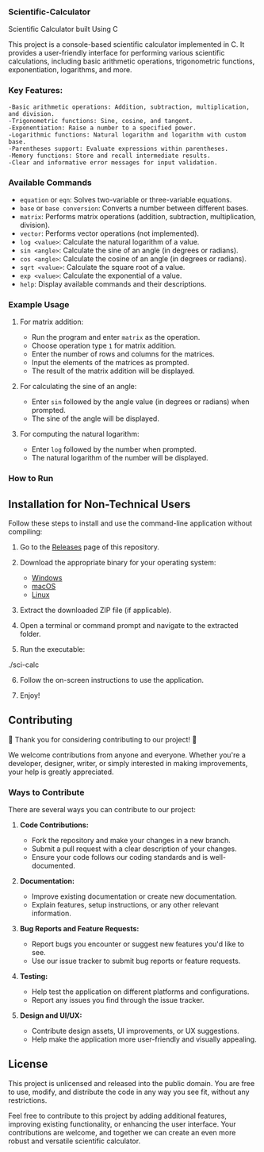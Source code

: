 ###  Scientific-Calculator
Scientific Calculator built Using C

This project is a console-based scientific calculator implemented in C. It provides a user-friendly interface for performing various scientific calculations, including basic arithmetic operations, trigonometric functions, exponentiation, logarithms, and more.

### Key Features:

    -Basic arithmetic operations: Addition, subtraction, multiplication, and division.
    -Trigonometric functions: Sine, cosine, and tangent.
    -Exponentiation: Raise a number to a specified power.
    -Logarithmic functions: Natural logarithm and logarithm with custom base.
    -Parentheses support: Evaluate expressions within parentheses.
    -Memory functions: Store and recall intermediate results.
    -Clear and informative error messages for input validation.



### Available Commands

- `equation` or `eqn`: Solves two-variable or three-variable equations.
- `base` or `base conversion`: Converts a number between different bases.
- `matrix`: Performs matrix operations (addition, subtraction, multiplication, division).
- `vector`: Performs vector operations (not implemented).
- `log <value>`: Calculate the natural logarithm of a value.
- `sin <angle>`: Calculate the sine of an angle (in degrees or radians).
- `cos <angle>`: Calculate the cosine of an angle (in degrees or radians).
- `sqrt <value>`: Calculate the square root of a value.
- `exp <value>`: Calculate the exponential of a value.
- `help`: Display available commands and their descriptions.

### Example Usage

1. For matrix addition:
   - Run the program and enter `matrix` as the operation.
   - Choose operation type `1` for matrix addition.
   - Enter the number of rows and columns for the matrices.
   - Input the elements of the matrices as prompted.
   - The result of the matrix addition will be displayed.

2. For calculating the sine of an angle:
   - Enter `sin` followed by the angle value (in degrees or radians) when prompted.
   - The sine of the angle will be displayed.

3. For computing the natural logarithm:
   - Enter `log` followed by the number when prompted.
   - The natural logarithm of the number will be displayed.

### How to Run

## Installation for Non-Technical Users

Follow these steps to install and use the command-line application without compiling:

1. Go to the [Releases](https://github.com/ibrahimamam1/Scientific-Calculator/releases) page of this repository.

2. Download the appropriate binary for your operating system:
   - [Windows](link-to-windows-binary)
   - [macOS](link-to-macos-binary)
   - [Linux](link-to-linux-binary)

3. Extract the downloaded ZIP file (if applicable).

4. Open a terminal or command prompt and navigate to the extracted folder.

5. Run the executable:

./sci-calc


6. Follow the on-screen instructions to use the application.

7. Enjoy!

## Contributing

🎉 Thank you for considering contributing to our project! 🎉

We welcome contributions from anyone and everyone. Whether you're a developer, designer, writer, or simply interested in making improvements, your help is greatly appreciated.

### Ways to Contribute

There are several ways you can contribute to our project:

1. **Code Contributions:**
   - Fork the repository and make your changes in a new branch.
   - Submit a pull request with a clear description of your changes.
   - Ensure your code follows our coding standards and is well-documented.

2. **Documentation:**
   - Improve existing documentation or create new documentation.
   - Explain features, setup instructions, or any other relevant information.

3. **Bug Reports and Feature Requests:**
   - Report bugs you encounter or suggest new features you'd like to see.
   - Use our issue tracker to submit bug reports or feature requests.

4. **Testing:**
   - Help test the application on different platforms and configurations.
   - Report any issues you find through the issue tracker.

5. **Design and UI/UX:**
   - Contribute design assets, UI improvements, or UX suggestions.
   - Help make the application more user-friendly and visually appealing.

## License

This project is unlicensed and released into the public domain. You are free to use, modify, and distribute the code in any way you see fit, without any restrictions.


Feel free to contribute to this project by adding additional features, improving existing functionality, or enhancing the user interface. Your contributions are welcome, and together we can create an even more robust and versatile scientific calculator.
